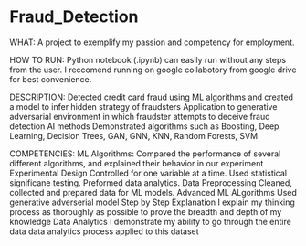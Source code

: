 # Fraud_Detection
WHAT:
A project to exemplify my passion and competency for employment.

HOW TO RUN:
Python notebook (.ipynb) can easily run without any steps from the user. I reccomend running on google collabotory from google drive for best convenience. 

DESCRIPTION:
Detected credit card fraud using ML algorithms and created a model to infer hidden strategy of fraudsters
Application to generative adversarial environment in which fraudster attempts to deceive fraud detection AI methods
Demonstrated algorithms such as Boosting, Deep Learning, Decision Trees, GAN, GNN, KNN, Random Forests, SVM

COMPETENCIES:
    ML Algorithms: Compared the performance of several different algorithms, and explained their behavior in our experiment </br>
    Experimental Design Controlled for one variable at a time. Used statistical significane testing. Preformed data analytics.
    Data Preprocessing Cleaned, collected and prepared data for ML models.
    Advanced ML ALgorithms Used generative adverserial model
    Step by Step Explanation I explain my thinking process as thoroughly as possible to prove the breadth and depth of my knowledge
    Data Analytics I demonstrate my ability to go through the entire data data analytics process applied to this dataset
